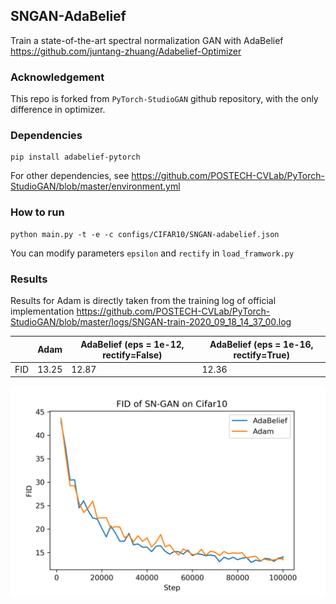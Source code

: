## SNGAN-AdaBelief
Train a state-of-the-art spectral normalization GAN with AdaBelief https://github.com/juntang-zhuang/Adabelief-Optimizer

### Acknowledgement
This repo is forked from ```PyTorch-StudioGAN``` github repository, with the only difference in optimizer.

### Dependencies
```
pip install adabelief-pytorch
```
For other dependencies, see https://github.com/POSTECH-CVLab/PyTorch-StudioGAN/blob/master/environment.yml

### How to run
```
python main.py -t -e -c configs/CIFAR10/SNGAN-adabelief.json
```
You can modify parameters ```epsilon``` and ```rectify``` in ```load_framwork.py```

### Results
Results for Adam is directly taken from the training log of official implementation https://github.com/POSTECH-CVLab/PyTorch-StudioGAN/blob/master/logs/SNGAN-train-2020_09_18_14_37_00.log

|     | Adam  | AdaBelief (eps = 1e-12, rectify=False) | AdaBelief (eps = 1e-16, rectify=True)|
|:---:|-------|-----------| ------------|
| FID | 13.25 | 12.87     | 12.36       |

![](logs/fid.png)
